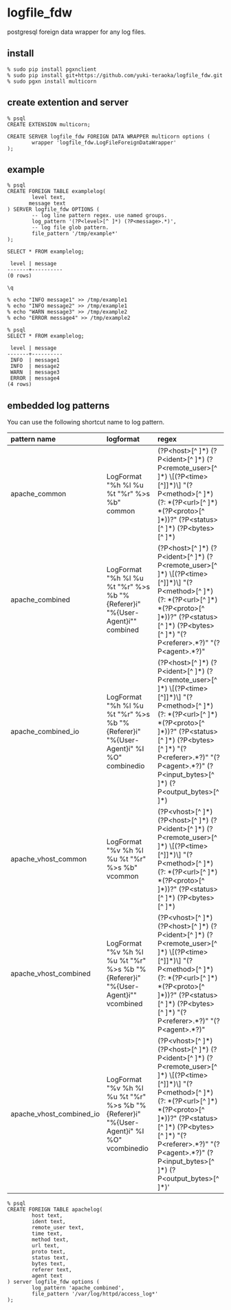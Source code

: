 logfile_fdw
==================================

postgresql foreign data wrapper for any log files.

install
---------------------

    % sudo pip install pgxnclient
    % sudo pip install git+https://github.com/yuki-teraoka/logfile_fdw.git
    % sudo pgxn install multicorn


create extention and server
---------------------

    % psql
    CREATE EXTENSION multicorn;
    
    CREATE SERVER logfile_fdw FOREIGN DATA WRAPPER multicorn options (
            wrapper 'logfile_fdw.LogFileForeignDataWrapper'
    );


example
---------------------

    % psql
    CREATE FOREIGN TABLE examplelog(
            level text,
           message text
    ) SERVER logfile_fdw OPTIONS (
            -- log line pattern regex. use named groups.
            log_pattern '(?P<level>[^ ]*) (?P<message>.*)',
            -- log file glob pattern. 
            file_pattern '/tmp/example*'
    );
    
    SELECT * FROM examplelog;
    
     level | message
    -------+----------
    (0 rows)
    
    \q

    % echo "INFO message1" >> /tmp/example1
    % echo "INFO message2" >> /tmp/example1
    % echo "WARN message3" >> /tmp/example2
    % echo "ERROR message4" >> /tmp/example2

    % psql
    SELECT * FROM examplelog;
    
     level | message
    -------+----------
     INFO  | message1
     INFO  | message2
     WARN  | message3
     ERROR | message4
    (4 rows)


embedded log patterns
---------------------

You can use the following shortcut name to log pattern.

| pattern name              | logformat   | regex       |
|:--------------------------|:------------|:------------|
| apache_common             | LogFormat "%h %l %u %t \"%r\" %\>s %b" common                                                  | (?P\<host\>[^ ]\*) (?P\<ident\>[^ ]\*) (?P\<remote_user\>[^ ]\*) \\[(?P\<time\>[^]]\*)\\] "(?P\<method\>[^ ]\*)(?: \*(?P\<url\>[^ ]\*) \*(?P\<proto\>[^ ]\*))?" (?P\<status\>[^ ]\*) (?P\<bytes\>[^ ]\*) |
| apache_combined           | LogFormat "%h %l %u %t \"%r\" %\>s %b \"%{Referer}i\" \"%{User-Agent}i\"" combined             | (?P\<host\>[^ ]\*) (?P\<ident\>[^ ]\*) (?P\<remote_user\>[^ ]\*) \\[(?P\<time\>[^]]\*)\\] "(?P\<method\>[^ ]\*)(?: \*(?P\<url\>[^ ]\*) \*(?P\<proto\>[^ ]\*))?" (?P\<status\>[^ ]\*) (?P\<bytes\>[^ ]\*) "(?P\<referer\>.\*?)" "(?P\<agent\>.\*?)" |
| apache_combined_io        | LogFormat "%h %l %u %t \"%r\" %\>s %b \"%{Referer}i\" \"%{User-Agent}i\" %I %O" combinedio     | (?P\<host\>[^ ]\*) (?P\<ident\>[^ ]\*) (?P\<remote_user\>[^ ]\*) \\[(?P\<time\>[^]]\*)\\] "(?P\<method\>[^ ]\*)(?: \*(?P\<url\>[^ ]\*) \*(?P\<proto\>[^ ]\*))?" (?P\<status\>[^ ]\*) (?P\<bytes\>[^ ]\*) "(?P\<referer\>.\*?)" "(?P\<agent\>.\*?)" (?P\<input_bytes\>[^ ]\*) (?P\<output_bytes\>[^ ]\*) |
| apache_vhost_common       | LogFormat "%v %h %l %u %t \"%r\" %\>s %b" vcommon                                              | (?P\<vhost\>[^ ]\*) (?P\<host\>[^ ]\*) (?P\<ident\>[^ ]\*) (?P\<remote_user\>[^ ]\*) \\[(?P\<time\>[^]]\*)\\] "(?P\<method\>[^ ]\*)(?: \*(?P\<url\>[^ ]\*) \*(?P\<proto\>[^ ]\*))?" (?P\<status\>[^ ]\*) (?P\<bytes\>[^ ]\*) |
| apache_vhost_combined     | LogFormat "%v %h %l %u %t \"%r\" %\>s %b \"%{Referer}i\" \"%{User-Agent}i\"" vcombined         | (?P\<vhost\>[^ ]\*) (?P\<host\>[^ ]\*) (?P\<ident\>[^ ]\*) (?P\<remote_user\>[^ ]\*) \\[(?P\<time\>[^]]\*)\\] "(?P\<method\>[^ ]\*)(?: \*(?P\<url\>[^ ]\*) \*(?P\<proto\>[^ ]\*))?" (?P\<status\>[^ ]\*) (?P\<bytes\>[^ ]\*) "(?P\<referer\>.\*?)" "(?P\<agent\>.\*?)" |
| apache_vhost_combined_io  | LogFormat "%v %h %l %u %t \"%r\" %\>s %b \"%{Referer}i\" \"%{User-Agent}i\" %I %O" vcombinedio | (?P\<vhost\>[^ ]\*) (?P\<host\>[^ ]\*) (?P\<ident\>[^ ]\*) (?P\<remote_user\>[^ ]\*) \\[(?P\<time\>[^]]\*)\\] "(?P\<method\>[^ ]\*)(?: \*(?P\<url\>[^ ]\*) \*(?P\<proto\>[^ ]\*))?" (?P\<status\>[^ ]\*) (?P\<bytes\>[^ ]\*) "(?P\<referer\>.\*?)" "(?P\<agent\>.\*?)" (?P\<input_bytes\>[^ ]\*) (?P\<output_bytes\>[^ ]\*)' |


    % psql
    CREATE FOREIGN TABLE apachelog(
            host text,
            ident text,
            remote_user text,
            time text,
            method text,
            url text,
            proto text,
            status text,
            bytes text,
            referer text,
            agent text
    ) server logfile_fdw options (
            log_pattern 'apache_combined',
            file_pattern '/var/log/httpd/access_log*'
    );
